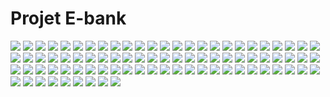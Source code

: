<h1>Projet E-bank</h1>
<img src="captures/img.png">
<img src="captures/img_1.png">
<img src="captures/img_2.png">
<img src="captures/img_3.png">
<img src="captures/img_4.png">
<img src="captures/img_5.png">
<img src="captures/img_6.png">
<img src="captures/img_7.png">
<img src="captures/img_8.png">
<img src="captures/img_9.png">
<img src="captures/img_10.png">
<img src="captures/img_11.png">
<img src="captures/img_12.png">
<img src="captures/img_13.png">
<img src="captures/img_14.png">
<img src="captures/img_15.png">
<img src="captures/img_16.png">
<img src="captures/img_17.png">
<img src="captures/img_18.png">
<img src="captures/img_19.png">
<img src="captures/img_20.png">
<img src="captures/img_21.png">
<img src="captures/img_22.png">
<img src="captures/img_23.png">
<img src="captures/img_24.png">
<img src="captures/img_25.png">
<img src="captures/img_26.png">
<img src="captures/img_27.png">
<img src="captures/img_28.png">
<img src="captures/img_29.png">
<img src="captures/img_30.png">
<img src="captures/img_31.png">
<img src="captures/img_32.png">
<img src="captures/img_33.png">
<img src="captures/img_34.png">
<img src="captures/img_35.png">
<img src="captures/img_36.png">
<img src="captures/img_37.png">
<img src="captures/img_38.png">
<img src="captures/img_39.png">
<img src="captures/img_40.png">
<img src="captures/img_41.png">
<img src="captures/img_42.png">
<img src="captures/img_43.png">
<img src="captures/img_44.png">
<img src="captures/img_45.png">
<img src="captures/img_46.png">
<img src="captures/img_47.png">
<img src="captures/img_48.png">
<img src="captures/img_49.png">
<img src="captures/img_50.png">
<img src="captures/img_51.png">
<img src="captures/img_52.png">
<img src="captures/img_53.png">
<img src="captures/img_54.png">
<img src="captures/img_55.png">
<img src="captures/img_56.png">
<img src="captures/img_57.png">
<img src="captures/img_58.png">
<img src="captures/img_59.png">
<img src="captures/img_60.png">
<img src="captures/img_61.png">
<img src="captures/img_62.png">
<img src="captures/img_63.png">
<img src="captures/img_64.png">
<img src="captures/img_65.png">
<img src="captures/img_66.png">
<img src="captures/img_67.png">
<img src="captures/img_68.png">
<img src="captures/img_69.png">
<img src="captures/img_70.png">
<img src="captures/img_71.png">
<img src="captures/img_72.png">
<img src="captures/img_73.png">
<img src="captures/img_74.png">
<img src="captures/img_75.png">
<img src="captures/img_76.png">
<img src="captures/img_77.png">
<img src="captures/img_78.png">
<img src="captures/img_79.png">
<img src="captures/img_80.png">
<img src="captures/img_81.png">
<img src="captures/img_82.png">
<img src="captures/img_83.png">







